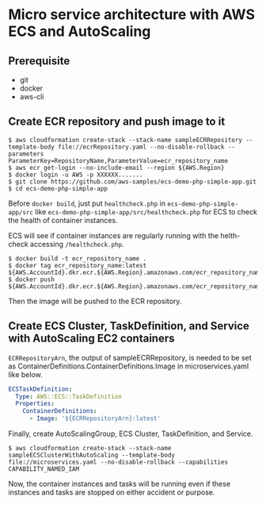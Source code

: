# Micro service architecture with AWS ECS and AutoScaling

## Prerequisite

- git
- docker
- aws-cli

## Create ECR repository and push image to it

```shell
$ aws cloudformation create-stack --stack-name sampleECRRepository --template-body file://ecrRepository.yaml --no-disable-rollback --parameters ParameterKey=RepositoryName,ParameterValue=ecr_repository_name
$ aws ecr get-login --no-include-email --region ${AWS.Region}
$ docker login -u AWS -p XXXXXX.......
$ git clone https://github.com/aws-samples/ecs-demo-php-simple-app.git
$ cd ecs-demo-php-simple-app
```

Before `docker build`, just put `healthcheck.php` in `ecs-demo-php-simple-app/src` like `ecs-demo-php-simple-app/src/healthcheck.php` for ECS to check the health of container instances.

ECS will see if container instances are regularly running with the helth-check accessing `/healthcheck.php`.

```shell
$ docker build -t ecr_repository_name .
$ docker tag ecr_repository_name:latest ${AWS.AccountId}.dkr.ecr.${AWS.Region}.amazonaws.com/ecr_repository_name:latest
$ docker push ${AWS.AccountId}.dkr.ecr.${AWS.Region}.amazonaws.com/ecr_repository_name:latest
```
Then the image will be pushed to the ECR repository.

## Create ECS Cluster, TaskDefinition, and Service with AutoScaling EC2 containers

`ECRRepositoryArn`, the output of sampleECRRepository, is needed to be set as ContainerDefinitions.ContainerDefinitions.Image in microservices.yaml like below.
```yaml
ECSTaskDefinition:
  Type: AWS::ECS::TaskDefinition
  Properties:
    ContainerDefinitions:
      - Image: '${ECRRepositoryArn}:latest'
```
Finally, create AutoScalingGroup, ECS Cluster, TaskDefinition, and Service.
```shell
$ aws cloudformation create-stack --stack-name sampleECSClusterWithAutoScaling --template-body file://microservices.yaml --no-disable-rollback --capabilities CAPABILITY_NAMED_IAM
```

Now, the container instances and tasks will be running even if these instances and tasks are stopped on either accident or purpose.
